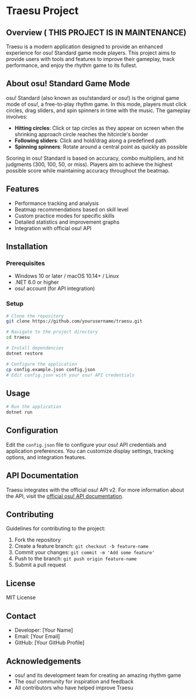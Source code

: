 # Traesu Project

## Overview ( THIS PROJECT IS IN MAINTENANCE)
Traesu is a modern application designed to provide an enhanced experience for osu! Standard game mode players. This project aims to provide users with tools and features to improve their gameplay, track performance, and enjoy the rhythm game to its fullest.

## About osu! Standard Game Mode
osu! Standard (also known as osu!standard or osu!) is the original game mode of osu!, a free-to-play rhythm game. In this mode, players must click circles, drag sliders, and spin spinners in time with the music. The gameplay involves:

- **Hitting circles**: Click or tap circles as they appear on screen when the shrinking approach circle reaches the hitcircle's border
- **Following sliders**: Click and hold/drag along a predefined path
- **Spinning spinners**: Rotate around a central point as quickly as possible



Scoring in osu! Standard is based on accuracy, combo multipliers, and hit judgments (300, 100, 50, or miss). Players aim to achieve the highest possible score while maintaining accuracy throughout the beatmap.

## Features
- Performance tracking and analysis
- Beatmap recommendations based on skill level
- Custom practice modes for specific skills
- Detailed statistics and improvement graphs
- Integration with official osu! API

## Installation

### Prerequisites
- Windows 10 or later / macOS 10.14+ / Linux
- .NET 6.0 or higher
- osu! account (for API integration)

### Setup
```bash
# Clone the repository
git clone https://github.com/yourusername/traesu.git

# Navigate to the project directory
cd traesu

# Install dependencies
dotnet restore

# Configure the application
cp config.example.json config.json
# Edit config.json with your osu! API credentials
```

## Usage
```bash
# Run the application
dotnet run
```

## Configuration
Edit the `config.json` file to configure your osu! API credentials and application preferences. You can customize display settings, tracking options, and integration features.

## API Documentation
Traesu integrates with the official osu! API v2. For more information about the API, visit the [official osu! API documentation](https://osu.ppy.sh/docs/index.html).

## Contributing
Guidelines for contributing to the project:

1. Fork the repository
2. Create a feature branch: `git checkout -b feature-name`
3. Commit your changes: `git commit -m 'Add some feature'`
4. Push to the branch: `git push origin feature-name`
5. Submit a pull request

## License
MIT License

## Contact
- Developer: [Your Name]
- Email: [Your Email]
- GitHub: [Your GitHub Profile]

## Acknowledgements
- osu! and its development team for creating an amazing rhythm game
- The osu! community for inspiration and feedback
- All contributors who have helped improve Traesu
